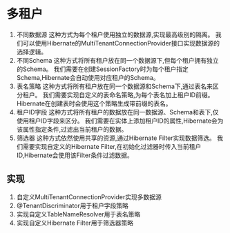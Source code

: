 # 多租户

1. 不同数据源
   这种方式为每个租户使用独立的数据源,实现最高级别的隔离。
   我们可以使用Hibernate的MultiTenantConnectionProvider接口实现数据源的选择逻辑。
2. 不同Schema
   这种方式将所有租户放在同一个数据源下,但每个租户拥有独立的Schema。
   我们需要在创建SessionFactory时为每个租户指定Schema,Hibernate会自动使用对应租户的Schema。
3. 表名策略
   这种方式将所有租户放在同一个数据源和Schema下,通过表名来区分租户。
   我们需要实现自定义的表命名策略,为每个表名加上租户ID前缀。Hibernate在创建表时会使用这个策略生成带前缀的表名。
4. 租户ID字段
   这种方式将所有租户的数据放在同一数据源、Schema和表下,仅使用租户ID字段来区分。
   我们需要在实体上添加租户ID的属性,Hibernate会为该属性指定条件,过滤出当前租户的数据。
5. 筛选器
   这种方式依然使用共享的资源,通过Hibernate Filter实现数据筛选。
   我们需要实现自定义的Hibernate Filter,在初始化过滤器时传入当前租户ID,Hibernate会使用该Filter条件过滤数据。

## 实现

1. 自定义MultiTenantConnectionProvider实现多数据源
2. @TenantDiscriminator用于租户字段策略
3. 实现自定义TableNameResolver用于表名策略
4. 实现自定义Hibernate Filter用于筛选器策略

